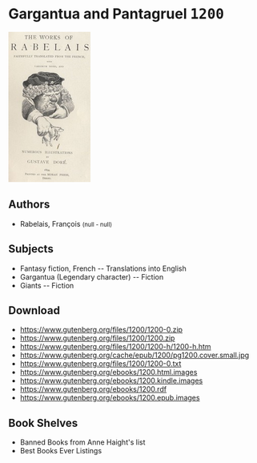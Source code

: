 # Gargantua and Pantagruel <kbd>1200</kbd>

![](./cover.medium.jpg "")

## Authors


 - Rabelais, François <small>(null - null)</small>

## Subjects


 - Fantasy fiction, French -- Translations into English
 - Gargantua (Legendary character) -- Fiction
 - Giants -- Fiction

## Download


 - https://www.gutenberg.org/files/1200/1200-0.zip
 - https://www.gutenberg.org/files/1200/1200.zip
 - https://www.gutenberg.org/files/1200/1200-h/1200-h.htm
 - https://www.gutenberg.org/cache/epub/1200/pg1200.cover.small.jpg
 - https://www.gutenberg.org/files/1200/1200-0.txt
 - https://www.gutenberg.org/ebooks/1200.html.images
 - https://www.gutenberg.org/ebooks/1200.kindle.images
 - https://www.gutenberg.org/ebooks/1200.rdf
 - https://www.gutenberg.org/ebooks/1200.epub.images

## Book Shelves


 - Banned Books from Anne Haight's list
 - Best Books Ever Listings
